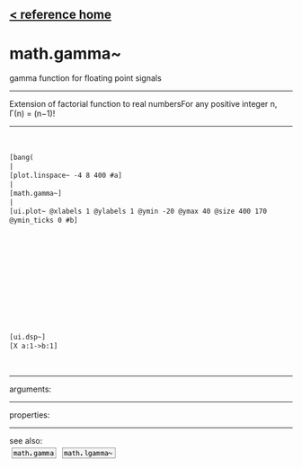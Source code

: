 [< reference home](ceammc_lib.html)
---

# math.gamma~


gamma function for floating point signals

---

Extension of factorial function to real numbersFor any positive integer n, Γ(n) = (n−1)!<br>


---


```


[bang(
|
[plot.linspace~ -4 8 400 #a]
|
[math.gamma~]
|
[ui.plot~ @xlabels 1 @ylabels 1 @ymin -20 @ymax 40 @size 400 170 @ymin_ticks 0 #b]












[ui.dsp~]
[X a:1->b:1]

            
```

---
arguments:


---
properties:


---
see also:<br>
[![math.gamma](img/object_math.gamma.png)](math.gamma.html)
[![math.lgamma~](img/object_math.lgamma~.png)](math.lgamma~.html)

